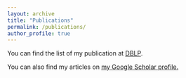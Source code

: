 ```yaml
---
layout: archive
title: "Publications"
permalink: /publications/
author_profile: true
---
```

You can find the list of my publication at <a href="https://dblp.org/pid/91/6951.html">DBLP</a>.

You can also find my articles on <u><a href="{{author.googlescholar}}">my Google Scholar profile</a>.</u>

